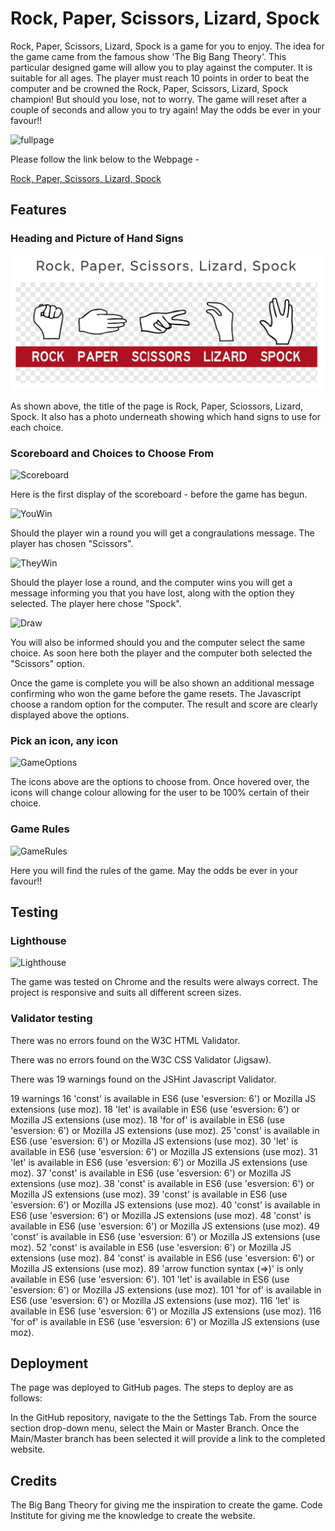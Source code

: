 # Rock, Paper, Scissors, Lizard, Spock

Rock, Paper, Scissors, Lizard, Spock is a game for you to enjoy. The idea for the game came from the famous show 'The Big Bang Theory'. This particular designed game will allow you to play against the computer. It is suitable for all ages. The player must reach 10 points in order to beat the computer and be crowned the Rock, Paper, Scissors, Lizard, Spock champion! But should you lose, not to worry. The game will reset after a couple of seconds and allow you to try again! May the odds be ever in your favour!! 

![fullpage](../Rock-Paper-Scissors-Lizard-Spock/assets/images/fullpage.png)

Please follow the link below to the Webpage -

[Rock, Paper, Scissors, Lizard, Spock](https://8000-diarmaidmcdonald-rock-pa-91k0mqd411.us2.codeanyapp.com/)

## Features

### Heading and Picture of Hand Signs

![heading-and-picture](assets/images/heading-and-picture.png)

As shown above, the title of the page is Rock, Paper, Sciossors, Lizard, Spock. It also has a photo underneath showing which hand signs to use for each choice. 

### Scoreboard and Choices to Choose From

![Scoreboard](../Rock-Paper-Scissors-Lizard-Spock/assets/images/scoreboard.png)

Here is the first display of the scoreboard - before the game has begun.

![YouWin](../Rock-Paper-Scissors-Lizard-Spock/assets/images/you-win.png)

Should the player win a round you will get a congraulations message. The player has chosen "Scissors".

![TheyWin](../Rock-Paper-Scissors-Lizard-Spock/assets/images/they-win.png)

Should the player lose a round, and the computer wins you will get a message informing you that you have lost, along with the option they selected. The player here chose "Spock".

![Draw](../Rock-Paper-Scissors-Lizard-Spock/assets/images/draw.png)

You will also be informed should you and the computer select the same choice. As soon here both the player and the computer both selected the "Scissors" option.

Once the game is complete you will be also shown an additional message confirming who won the game before the game resets.
The Javascript choose a random option for the computer.
The result and score are clearly displayed above the options.

### Pick an icon, any icon

![GameOptions](../Rock-Paper-Scissors-Lizard-Spock/assets/images/game-options.png)

The icons above are the options to choose from. Once hovered over, the icons will change colour allowing for the user to be 100% certain of their choice. 

### Game Rules

![GameRules](../Rock-Paper-Scissors-Lizard-Spock/assets/images/game-rules.png)

Here you will find the rules of the game. May the odds be ever in your favour!!

## Testing

### Lighthouse

![Lighthouse](../Rock-Paper-Scissors-Lizard-Spock/assets/images/lighthouse.png)

The game was tested on Chrome and the results were always correct.
The project is responsive and suits all different screen sizes.

### Validator testing

There was no errors found on the W3C HTML Validator.

There was no errors found on the W3C CSS Validator (Jigsaw).

There was 19 warnings found on the JSHint Javascript Validator.

19 warnings
16	'const' is available in ES6 (use 'esversion: 6') or Mozilla JS extensions (use moz).
18	'let' is available in ES6 (use 'esversion: 6') or Mozilla JS extensions (use moz).
18	'for of' is available in ES6 (use 'esversion: 6') or Mozilla JS extensions (use moz).
25	'const' is available in ES6 (use 'esversion: 6') or Mozilla JS extensions (use moz).
30	'let' is available in ES6 (use 'esversion: 6') or Mozilla JS extensions (use moz).
31	'let' is available in ES6 (use 'esversion: 6') or Mozilla JS extensions (use moz).
37	'const' is available in ES6 (use 'esversion: 6') or Mozilla JS extensions (use moz).
38	'const' is available in ES6 (use 'esversion: 6') or Mozilla JS extensions (use moz).
39	'const' is available in ES6 (use 'esversion: 6') or Mozilla JS extensions (use moz).
40	'const' is available in ES6 (use 'esversion: 6') or Mozilla JS extensions (use moz).
48	'const' is available in ES6 (use 'esversion: 6') or Mozilla JS extensions (use moz).
49	'const' is available in ES6 (use 'esversion: 6') or Mozilla JS extensions (use moz).
52	'const' is available in ES6 (use 'esversion: 6') or Mozilla JS extensions (use moz).
84	'const' is available in ES6 (use 'esversion: 6') or Mozilla JS extensions (use moz).
89	'arrow function syntax (=>)' is only available in ES6 (use 'esversion: 6').
101	'let' is available in ES6 (use 'esversion: 6') or Mozilla JS extensions (use moz).
101	'for of' is available in ES6 (use 'esversion: 6') or Mozilla JS extensions (use moz).
116	'let' is available in ES6 (use 'esversion: 6') or Mozilla JS extensions (use moz).
116	'for of' is available in ES6 (use 'esversion: 6') or Mozilla JS extensions (use moz).

## Deployment

The page was deployed to GitHub pages. The steps to deploy are as follows:

In the GitHub repository, navigate to the the Settings Tab.
From the source section drop-down menu, select the Main or Master Branch.
Once the Main/Master branch has been selected it will provide a link to the completed website.

## Credits

The Big Bang Theory for giving me the inspiration to create the game.
Code Institute for giving me the knowledge to create the website.



